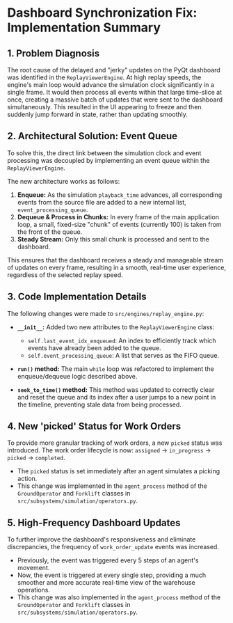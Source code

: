 # Dashboard Synchronization Fix: Implementation Summary

## 1. Problem Diagnosis

The root cause of the delayed and "jerky" updates on the PyQt dashboard was identified in the `ReplayViewerEngine`. At high replay speeds, the engine's main loop would advance the simulation clock significantly in a single frame. It would then process all events within that large time-slice at once, creating a massive batch of updates that were sent to the dashboard simultaneously. This resulted in the UI appearing to freeze and then suddenly jump forward in state, rather than updating smoothly.

## 2. Architectural Solution: Event Queue

To solve this, the direct link between the simulation clock and event processing was decoupled by implementing an event queue within the `ReplayViewerEngine`.

The new architecture works as follows:

1.  **Enqueue:** As the simulation `playback_time` advances, all corresponding events from the source file are added to a new internal list, `event_processing_queue`.
2.  **Dequeue & Process in Chunks:** In every frame of the main application loop, a small, fixed-size "chunk" of events (currently 100) is taken from the front of the queue.
3.  **Steady Stream:** Only this small chunk is processed and sent to the dashboard.

This ensures that the dashboard receives a steady and manageable stream of updates on every frame, resulting in a smooth, real-time user experience, regardless of the selected replay speed.

## 3. Code Implementation Details

The following changes were made to `src/engines/replay_engine.py`:

-   **`__init__`:** Added two new attributes to the `ReplayViewerEngine` class:
    -   `self.last_event_idx_enqueued`: An index to efficiently track which events have already been added to the queue.
    -   `self.event_processing_queue`: A list that serves as the FIFO queue.

-   **`run()` method:** The main `while` loop was refactored to implement the enqueue/dequeue logic described above.

-   **`seek_to_time()` method:** This method was updated to correctly clear and reset the queue and its index after a user jumps to a new point in the timeline, preventing stale data from being processed.

## 4. New 'picked' Status for Work Orders

To provide more granular tracking of work orders, a new `picked` status was introduced. The work order lifecycle is now: `assigned` -> `in_progress` -> `picked` -> `completed`.

-   The `picked` status is set immediately after an agent simulates a picking action.
-   This change was implemented in the `agent_process` method of the `GroundOperator` and `Forklift` classes in `src/subsystems/simulation/operators.py`.

## 5. High-Frequency Dashboard Updates

To further improve the dashboard's responsiveness and eliminate discrepancies, the frequency of `work_order_update` events was increased.

-   Previously, the event was triggered every 5 steps of an agent's movement.
-   Now, the event is triggered at every single step, providing a much smoother and more accurate real-time view of the warehouse operations.
-   This change was also implemented in the `agent_process` method of the `GroundOperator` and `Forklift` classes in `src/subsystems/simulation/operators.py`.